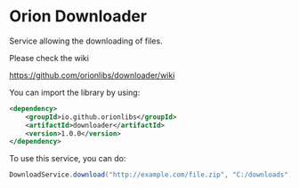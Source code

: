 # Orion Downloader
Service allowing the downloading of files.

Please check the wiki

https://github.com/orionlibs/downloader/wiki

You can import the library by using:
```xml
<dependency>
    <groupId>io.github.orionlibs</groupId>
    <artifactId>downloader</artifactId>
    <version>1.0.0</version>
</dependency>
```

To use this service, you can do:
```java
DownloadService.download("http://example.com/file.zip", "C:/downloads");
```